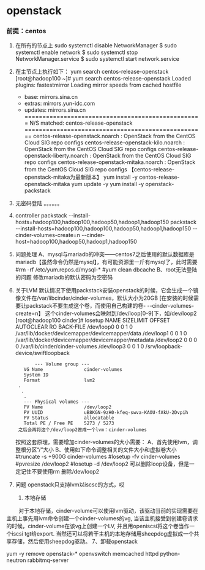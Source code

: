 openstack
============

### 前提：centos
1. 在所有的节点上
	sudo systemctl disable NetworkManager $ sudo systemctl enable network $ sudo systemctl stop NetworkManager.service $ sudo systemctl start network.service
2. 在主节点上执行如下：
	yum search centos-release-openstack
	[root@hadoop100 ~]# yum search centos-release-openstack
	Loaded plugins: fastestmirror
	Loading mirror speeds from cached hostfile
	 * base: mirrors.sina.cn
	 * extras: mirrors.yun-idc.com
	 * updates: mirrors.sina.cn
	================================================== N/S matched: centos-release-openstack ===================================================
	centos-release-openstack.noarch : OpenStack from the CentOS Cloud SIG repo configs
	centos-release-openstack-kilo.noarch : OpenStack from the CentOS Cloud SIG repo configs
	centos-release-openstack-liberty.noarch : OpenStack from the CentOS Cloud SIG repo configs
	centos-release-openstack-mitaka.noarch : OpenStack from the CentOS Cloud SIG repo configs
	【centos-release-openstack-mitaka为最新版本】
	yum install -y centos-release-openstack-mitaka
	yum update -y
	yum install -y openstack-packstack
3. 无密码登陆
	。。。。。。
4. controller
	packstack --install-hosts=hadoop100,hadoop100,hadoop50,hadoop1,hadoop150
	packstack --install-hosts=hadoop100,hadoop100,hadoop50,hadoop1,hadoop150 --cinder-volumes-create=n --cinder-host=hadoop100,hadoop50,hadoop1,hadoop150
5. 问题处理
	A、mysql与mariadb的冲突——centos7之后使用的默认数据库是mariadb【虽然命令仍然是mysql】，有可能资源里一斤有mysql了，此时需要
		#rm  -rf /etc/yum.repos.d/mysql-*
		#yum clean dbcache
	B、root无法登陆的问题
		修改mariadb的默认密码为空密码
6. 关于LVM
	默认情况下使用packstack安装openstack的时候，它会生成一个镜像文件在/var/libcinder/cinder-volumes，默认大小为20GB
	[在安装的时候需要让packstack不要生成这个卷，而使用自己构建的卷- --cinder-volumes-create=n】
	这个cinder-volumes会映射到/dev/loop[0-9]下，如/dev/loop2
		[root@hadoop100 cinder]# losetup 
		NAME       SIZELIMIT OFFSET AUTOCLEAR RO BACK-FILE
		/dev/loop0         0      0         1  0 /var/lib/docker/devicemapper/devicemapper/data
		/dev/loop1         0      0         1  0 /var/lib/docker/devicemapper/devicemapper/metadata
		/dev/loop2         0      0         0  0 /var/lib/cinder/cinder-volumes
		/dev/loop3         0      0         1  0 /srv/loopback-device/swiftloopback
	

			  --- Volume group ---
		  VG Name               cinder-volumes
		  System ID             
		  Format                lvm2
		.
		 .  
		  .
		  --- Physical volumes ---
		  PV Name               /dev/loop2     
		  PV UUID               uB8KGN-9zH0-kfeq-swva-KAOU-fAkU-2Dvpih
		  PV Status             allocatable
		  Total PE / Free PE    5273 / 5273
		之后会再将这个/dev/loop2做成一个lvm：cinder-volumes
	按照这套原理，需要增加cinder-volumes的大小需要：
	A、首先使用lvm，调整根分区“/”大小
	B、使用如下命令调整相关的文件大小和虚拟卷大小
		#truncate -s +900G cinder-volumes
		#losetup -fv cinder-volumes
		#pvresize /dev/loop2
		#losetup -d /dev/loop2 可以删除loop设备，但是一定记住不要使用rm 删除/dev/loop2

7. 问题
	openstack只支持lvm以iscsc的方式，哎

	1. 本地存储

　　		对于本地存储，cinder-volume可以使用lvm驱动，该驱动当前的实现需要在主机上事先用lvm命令创建一个cinder-volumes的vg, 当该主机接受到创建卷请求的时候，cinder-volume在该vg上创建一个LV, 并且用openiscsi将这个卷当作一个iscsi tgt给export.
		当然还可以将若干主机的本地存储用sheepdog虚拟成一个共享存储，然后使用sheepdog驱动。
7、卸载openstack

yum -y remove openstack-* openvswitch memcached httpd python-neutron rabbitmq-server
